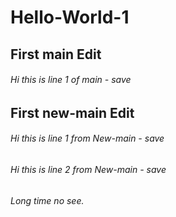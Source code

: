 # Hello-World-1
## First main Edit

###### Hi this is line 1 of main - save

## First new-main Edit

###### Hi this is line 1 from New-main - save
###### Hi this is line 2 from New-main - save
###### Long time no see.
